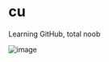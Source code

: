 # cu

Learning GitHub, total noob

![image]([https://github.com/user-attachments/assets/8b6c359d-e687-47df-a54b-c399ab760771](https://media2.giphy.com/media/v1.Y2lkPTc5MGI3NjExOXdqN252aWZqMG5sdXluNjJndWFkbmpvaXh6M2swb2JiMjV5MjNwdyZlcD12MV9pbnRlcm5hbF9naWZfYnlfaWQmY3Q9Zw/4KkSbPnZ5Skec/giphy.webp))
